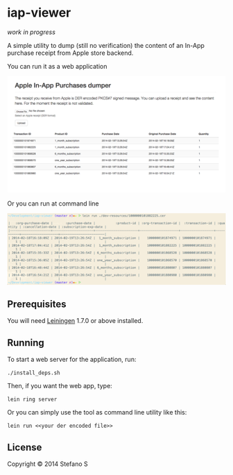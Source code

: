 # iap-viewer

_work in progress_

A simple utility to dump (still no verification) the content of an In-App purchase receipt from Apple store backend.

You can run it as a web application

![screenshot](screenshot.png)

Or you can run at command line

![screenshot](screenshot-1.png)

## Prerequisites

You will need [Leiningen][1] 1.7.0 or above installed.

[1]: https://github.com/technomancy/leiningen

## Running

To start a web server for the application, run:

    ./install_deps.sh

Then, if you want the web app, type:

    lein ring server

Or you can simply use the tool as command line utility like this:

    lein run <<your der encoded file>>


## License

Copyright © 2014  Stefano S
